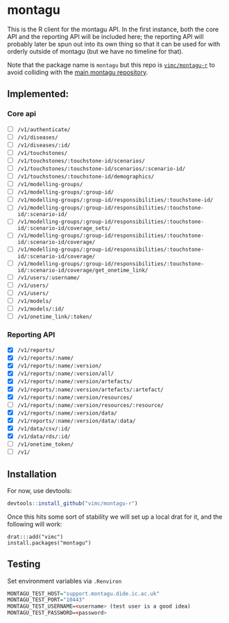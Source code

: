 # montagu

This is the R client for the montagu API.  In the first instance, both the core API and the reporting API will be included here; the reporting API will probably later be spun out into its own thing so that it can be used for with orderly outside of montagu (but we have no timeline for that).

Note that the package name is `montagu` but this repo is [`vimc/montagu-r`](https://github.com/vimc/montagu-r) to avoid colliding with the [main montagu repository](https://github.com/vimc/montagu).

## Implemented:

### Core api

- [ ] `/v1/authenticate/`
- [ ] `/v1/diseases/`
- [ ] `/v1/diseases/:id/`
- [ ] `/v1/touchstones/`
- [ ] `/v1/touchstones/:touchstone-id/scenarios/`
- [ ] `/v1/touchstones/:touchstone-id/scenarios/:scenario-id/`
- [ ] `/v1/touchstones/:touchstone-id/demographics/`
- [ ] `/v1/modelling-groups/`
- [ ] `/v1/modelling-groups/:group-id/`
- [ ] `/v1/modelling-groups/:group-id/responsibilities/:touchstone-id/`
- [ ] `/v1/modelling-groups/:group-id/responsibilities/:touchstone-id/:scenario-id/`
- [ ] `/v1/modelling-groups/:group-id/responsibilities/:touchstone-id/:scenario-id/coverage_sets/`
- [ ] `/v1/modelling-groups/:group-id/responsibilities/:touchstone-id/:scenario-id/coverage/`
- [ ] `/v1/modelling-groups/:group-id/responsibilities/:touchstone-id/:scenario-id/coverage/`
- [ ] `/v1/modelling-groups/:group-id/responsibilities/:touchstone-id/:scenario-id/coverage/get_onetime_link/`
- [ ] `/v1/users/:username/`
- [ ] `/v1/users/`
- [ ] `/v1/users/`
- [ ] `/v1/models/`
- [ ] `/v1/models/:id/`
- [ ] `/v1/onetime_link/:token/`

### Reporting API

- [x] `/v1/reports/`
- [x] `/v1/reports/:name/`
- [x] `/v1/reports/:name/:version/`
- [x] `/v1/reports/:name/:version/all/`
- [x] `/v1/reports/:name/:version/artefacts/`
- [x] `/v1/reports/:name/:version/artefacts/:artefact/`
- [x] `/v1/reports/:name/:version/resources/`
- [ ] `/v1/reports/:name/:version/resources/:resource/`
- [x] `/v1/reports/:name/:version/data/`
- [x] `/v1/reports/:name/:version/data/:data/`
- [x] `/v1/data/csv/:id/`
- [x] `/v1/data/rds/:id/`
- [ ] `/v1/onetime_token/`
- [ ] `/v1/`

## Installation

For now, use devtools:

```r
devtools::install_github("vimc/montagu-r")
```

Once this hits some sort of stability we will set up a local drat for it, and the following will work:

```
drat:::add("vimc")
install.packages("montagu")
```


## Testing


Set environment variables via `.Renviron`

``` r
MONTAGU_TEST_HOST="support.montagu.dide.ic.ac.uk"
MONTAGU_TEST_PORT="10443"
MONTAGU_TEST_USERNAME=<username> (test user is a good idea)
MONTAGU_TEST_PASSWORD=<password>
```

